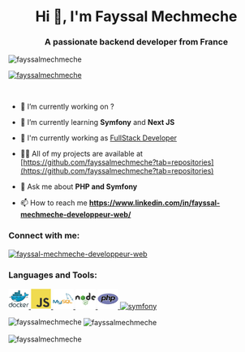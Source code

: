 <h1 align="center">Hi 👋, I'm Fayssal Mechmeche</h1>
<h3 align="center">A passionate backend developer from France</h3>

<p align="left"> <img src="https://komarev.com/ghpvc/?username=fayssalmechmeche&label=Profile%20views&color=0e75b6&style=flat" alt="fayssalmechmeche" /> </p>

<p align="left"> <a href="https://github.com/ryo-ma/github-profile-trophy"><img src="https://github-profile-trophy.vercel.app/?username=fayssalmechmeche" alt="fayssalmechmeche" /></a> </p>

<p align="left"> <a href="https://twitter.com/" target="blank"><img src="https://img.shields.io/twitter/follow/?logo=twitter&style=for-the-badge" alt="" /></a> </p>

- 🔭 I’m currently working on ?

- 🌱 I’m currently learning **Symfony** and  **Next JS** 

- 👯 I'm currently working as [FullStack Developer](https://www.linkedin.com/in/fayssal-mechmeche-developpeur-web/)

- 👨‍💻 All of my projects are available at [https://github.com/fayssalmechmeche?tab=repositories](https://github.com/fayssalmechmeche?tab=repositories)

- 💬 Ask me about **PHP and Symfony**

- 📫 How to reach me **https://www.linkedin.com/in/fayssal-mechmeche-developpeur-web/**

<h3 align="left">Connect with me:</h3>
<p align="left">
<a href="https://linkedin.com/in/fayssal-mechmeche-developpeur-web" target="blank"><img align="center" src="https://raw.githubusercontent.com/rahuldkjain/github-profile-readme-generator/master/src/images/icons/Social/linked-in-alt.svg" alt="fayssal-mechmeche-developpeur-web" height="30" width="40" /></a>
</p>

<h3 align="left">Languages and Tools:</h3>
<p align="left"> <a href="https://www.docker.com/" target="_blank" rel="noreferrer"> <img src="https://raw.githubusercontent.com/devicons/devicon/master/icons/docker/docker-original-wordmark.svg" alt="docker" width="40" height="40"/> </a> <a href="https://developer.mozilla.org/en-US/docs/Web/JavaScript" target="_blank" rel="noreferrer"> <img src="https://raw.githubusercontent.com/devicons/devicon/master/icons/javascript/javascript-original.svg" alt="javascript" width="40" height="40"/> </a> <a href="https://www.mysql.com/" target="_blank" rel="noreferrer"> <img src="https://raw.githubusercontent.com/devicons/devicon/master/icons/mysql/mysql-original-wordmark.svg" alt="mysql" width="40" height="40"/> </a> <a href="https://nodejs.org" target="_blank" rel="noreferrer"> <img src="https://raw.githubusercontent.com/devicons/devicon/master/icons/nodejs/nodejs-original-wordmark.svg" alt="nodejs" width="40" height="40"/> </a> <a href="https://www.php.net" target="_blank" rel="noreferrer"> <img src="https://raw.githubusercontent.com/devicons/devicon/master/icons/php/php-original.svg" alt="php" width="40" height="40"/> </a> <a href="https://symfony.com" target="_blank" rel="noreferrer"> <img src="https://symfony.com/logos/symfony_black_03.svg" alt="symfony" width="40" height="40"/> </a> </p>

<p><img align="left" src="https://github-readme-stats.vercel.app/api/top-langs?username=fayssalmechmeche&show_icons=true&locale=en&layout=compact" alt="fayssalmechmeche" /></p>

<p>&nbsp;<img align="center" src="https://github-readme-stats.vercel.app/api?username=fayssalmechmeche&show_icons=true&locale=en" alt="fayssalmechmeche" /></p>

<p><img align="center" src="https://github-readme-streak-stats.herokuapp.com/?user=fayssalmechmeche&" alt="fayssalmechmeche" /></p>
